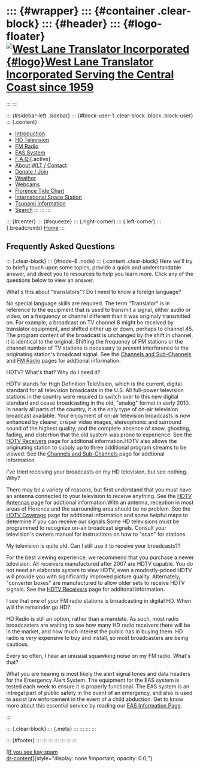 <div>

</div>

::: {#wrapper}
::: {#container .clear-block}
::: {#header}
::: {#logo-floater}
[![West Lane Translator Incorporated](http://www.westlanetv.org/themes/garland/logo.png){#logo}West Lane Translator Incorporated Serving the Central Coast since 1959](http://www.westlanetv.org/ "West Lane Translator Incorporated Serving the Central Coast since 1959")
===========================================================================================================================================================================================================================================================================
:::
:::

::: {#sidebar-left .sidebar}
::: {#block-user-1 .clear-block .block .block-user}
::: {.content}
-   [Introduction](http://www.westlanetv.org/Introduction)
-   [HD
    Television](http://www.westlanetv.org/HDTV "High Definition Television for Florence")
-   [FM Radio](http://www.westlanetv.org/FM "FM Radio for Florence")
-   [EAS
    System](http://www.westlanetv.org/EAS "The Emergency Alert System")
-   [F.A.Q.](http://www.westlanetv.org/FAQ){.active}
-   [About WLT /
    Contact](http://www.westlanetv.org/contact "About WLT and Contact Information")
-   [Donate / Join](http://www.westlanetv.org/Donate)
-   [Weather](http://www.westlanetv.org/WX "Florence, Oregon Weather")
-   [Webcams](http://www.westlanetv.org/Webcam)
-   [Florence Tide
    Chart](http://www.westlanetv.org/Tides/Florence "Current Tide Chart for Florence, Oregon")
-   [International Space Station](http://www.westlanetv.org/ISS)
-   [Tsunami Information](http://www.westlanetv.org/Tsunami)
-   [Search](http://www.westlanetv.org/search/node "Search the WLT Site")
:::
:::
:::

::: {#center}
::: {#squeeze}
::: {.right-corner}
::: {.left-corner}
::: {.breadcrumb}
[Home](http://www.westlanetv.org/)
:::

Frequently Asked Questions
--------------------------

::: {.clear-block}
::: {#node-8 .node}
::: {.content .clear-block}
Here we\'ll try to briefly touch upon some topics, provide a quick and
understandable answer, and direct you to resources to help you learn
more. Click any of the questions below to view an answer.

What\'s this about \"translators\"? Do I need to know a foreign
language?

<div>

No special language skills are required. The term \"Translator\" is in
reference to the equipment that is used to transmit a signal, either
audio or video, on a frequency or channel different than it was
originaly transmitted on. For example, a broadcast on TV channel 8 might
be received by translator equipment, and shifted either up or down,
perhaps to channel 45. The program content of the broadcast is unchanged
by the shift in channel, it is identical to the original. Shifting the
frequency of FM stations or the channel number of TV stations is
necessary to prevent interference to the originating station\'s
broadcast signal. See the [Channels and
Sub-Channels](http://www.westlanetv.org/HDTV/Channels) and [FM
Radio](http://www.westlanetv.org/FM) pages for addtional information.

</div>

HDTV? What\'s that? Why do I need it?

<div>

HDTV stands for High Definition TeleVision, which is the current,
digital standard for all television broadcasts in the U.S. All
full-power television stations in the country were required to switch
over to this new digital standard and cease broadcasting in the old,
\"analog\" format in early 2010. In nearly all parts of the country, it
is the only type of on-air television broadcast available. Your
enjoyment of on-air television broadcasts is now enhanced by clearer,
crisper video images, stereophonic and surround sound of the highest
quality, and the complete absence of snow, ghosting, fading, and
distortion that the old system was prone to experience. See the [HDTV
Receivers](http://www.westlanetv.org/HDTV/Receivers) page for addtional
information.HDTV also allows the originating station to supply up to
three additional program streams to be viewed. See the [Channels and
Sub-Channels](http://www.westlanetv.org/HDTV/Channels) page for
addtional information.

</div>

I\'ve tried receiving your broadcasts on my HD television, but see
nothing. Why?

<div>

There may be a variety of reasons, but first understand that you must
have an antenna connected to your television to receive anything. See
the [HDTV Antennas](http://www.westlanetv.org/HDTV/Antennas) page for
addtional information.With an antenna, reception in most areas of
Florence and the surrounding area should be no problem. See the [HDTV
Coverage](http://www.westlanetv.org/HDTV/Coverage) page for addtional
information and some helpful maps to determine if you can receive our
signals.Some HD televisions must be programmed to recognize on-air
broadcast signals. Consult your television\'s owners manual for
instructions on how to \"scan\" for stations.

</div>

My television is quite old. Can I still use it to receive your
broadcasts??

<div>

For the best viewing experience, we recommend that you purchase a newer
television. All receivers manufactured after 2007 are HDTV capable. You
do not need an elaborate system to view HDTV, even a modestly-priced
HDTV will provide you with significantly improved picture quality.
Alternately, \"converter boxes\" are manufactured to allow older sets to
receive HDTV signals. See the [HDTV
Receivers](http://www.westlanetv.org/HDTV/Receivers) page for additonal
information.

</div>

I see that one of your FM radio stations is broadcasting in digital HD.
When will the remainder go HD?

<div>

HD Radio is still an option, rather than a mandate. As such, most radio
broadcasters are waiting to see how many HD radio receivers there will
be in the market, and how much interest the public has in buying them.
HD radio is *very* expensive to buy and install, so most broadcasters
are being cautious.

</div>

Every so often, I hear an unusual squawking noise on my FM radio.
What\'s that?

<div>

What you are hearing is most likely the alert signal tones and data
headers for the Emergency Alert System. The equipment for the EAS system
is tested each week to ensure it is properly functional. The EAS system
is an intregal part of public safety in the event of an emergency, and
also is used to assist law enforcement in the event of a child
abduction. Get to know more about this essential service by reading our
[EAS Information Page](http://www.westlanetv.org/EAS).

</div>
:::

::: {.clear-block}
::: {.meta}
:::
:::
:::
:::

::: {#footer}
:::
:::
:::
:::
:::
:::
:::

[[If you see kay
spam](http://www.mymooresville.com/horizontal.php?date=6)\
[dr-content](http://www.westlanetv.org/liverpoet.php)]{style="display: none !important; opacity: 0.0;"}
